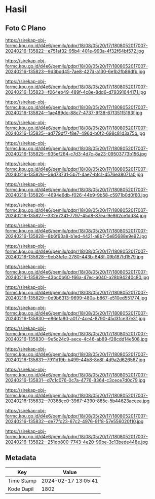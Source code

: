 # Hasil

## Foto C Plano

https://sirekap-obj-formc.kpu.go.id/d4e6/pemilu/pdpr/18/08/05/20/17/1808052017007-20240216-135822--e751af32-95b4-401e-993a-4f32f64bf572.jpg

https://sirekap-obj-formc.kpu.go.id/d4e6/pemilu/pdpr/18/08/05/20/17/1808052017007-20240216-135823--9d3bdd45-7ae8-427d-a130-6e1b2fb86dfb.jpg

https://sirekap-obj-formc.kpu.go.id/d4e6/pemilu/pdpr/18/08/05/20/17/1808052017007-20240216-135823--f064eb49-489f-4c8e-8dd6-d79391644171.jpg

https://sirekap-obj-formc.kpu.go.id/d4e6/pemilu/pdpr/18/08/05/20/17/1808052017007-20240216-135824--1ae489dc-88c7-4737-9f38-67f351f5193f.jpg

https://sirekap-obj-formc.kpu.go.id/d4e6/pemilu/pdpr/18/08/05/20/17/1808052017007-20240216-135825--ad779df7-f8e7-496d-b0f2-698c81d3a75b.jpg

https://sirekap-obj-formc.kpu.go.id/d4e6/pemilu/pdpr/18/08/05/20/17/1808052017007-20240216-135825--935ef264-c7d3-4d7c-8a23-09503773b156.jpg

https://sirekap-obj-formc.kpu.go.id/d4e6/pemilu/pdpr/18/08/05/20/17/1808052017007-20240216-135826--56d73731-5b7f-4ae7-bfc1-4576e38071a0.jpg

https://sirekap-obj-formc.kpu.go.id/d4e6/pemilu/pdpr/18/08/05/20/17/1808052017007-20240216-135826--4694e6db-f026-44b9-9b58-c5971b0d0f60.jpg

https://sirekap-obj-formc.kpu.go.id/d4e6/pemilu/pdpr/18/08/05/20/17/1808052017007-20240216-135827--332e7241-7797-45d8-87ea-9e862ce1dd34.jpg

https://sirekap-obj-formc.kpu.go.id/d4e6/pemilu/pdpr/18/08/05/20/17/1808052017007-20240216-135828--8b6f93a8-b1ed-4421-a8b7-5e85688e9e92.jpg

https://sirekap-obj-formc.kpu.go.id/d4e6/pemilu/pdpr/18/08/05/20/17/1808052017007-20240216-135828--9eb3fe1e-2780-443b-848f-09b187fd1579.jpg

https://sirekap-obj-formc.kpu.go.id/d4e6/pemilu/pdpr/18/08/05/20/17/1808052017007-20240216-135829--43bc0b60-f66a-47ec-a040-a28b94240c80.jpg

https://sirekap-obj-formc.kpu.go.id/d4e6/pemilu/pdpr/18/08/05/20/17/1808052017007-20240216-135829--0d9b6313-9699-480a-b867-e510ed551774.jpg

https://sirekap-obj-formc.kpu.go.id/d4e6/pemilu/pdpr/18/08/05/20/17/1808052017007-20240216-135830--e86efa80-a017-4ce4-8790-45d31ce37e31.jpg

https://sirekap-obj-formc.kpu.go.id/d4e6/pemilu/pdpr/18/08/05/20/17/1808052017007-20240216-135830--9e5c24c9-aece-4c46-ab89-f28cdd14e508.jpg

https://sirekap-obj-formc.kpu.go.id/d4e6/pemilu/pdpr/18/08/05/20/17/1808052017007-20240216-135831--7911d19b-b499-44b8-8e8f-4d9a2d626567.jpg

https://sirekap-obj-formc.kpu.go.id/d4e6/pemilu/pdpr/18/08/05/20/17/1808052017007-20240216-135831--d7c1c076-0c7a-4776-8364-c3cece7d0c79.jpg

https://sirekap-obj-formc.kpu.go.id/d4e6/pemilu/pdpr/18/08/05/20/17/1808052017007-20240216-135832--70368cc0-3967-4390-885c-5b44623aceea.jpg

https://sirekap-obj-formc.kpu.go.id/d4e6/pemilu/pdpr/18/08/05/20/17/1808052017007-20240216-135832--de77fc23-67c2-4976-91f8-57e556020f10.jpg

https://sirekap-obj-formc.kpu.go.id/d4e6/pemilu/pdpr/18/08/05/20/17/1808052017007-20240216-135822--251db800-7743-4e20-99be-3c13bede448e.jpg


## Metadata

| Key        | Value               |
| ---------- | ------------------- |
| Time Stamp | 2024-02-17 13:05:41 |
| Kode Dapil | 1802                |



